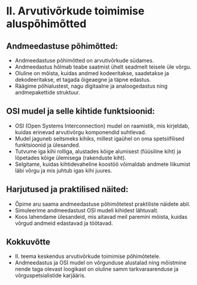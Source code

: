 # II. Arvutivõrkude toimimise aluspõhimõtted

## Andmeedastuse põhimõtted:
- Andmeedastuse põhimõtted on arvutivõrkude südames.
- Andmeedastus hõlmab teabe saatmist ühelt seadmelt teisele üle võrgu.
- Oluline on mõista, kuidas andmed kodeeritakse, saadetakse ja dekodeeritakse, et tagada õigeaegne ja täpne edastus.
- Räägime põhialustest, nagu digitaalne ja analoogedastus ning andmepakettide struktuur.

## OSI mudel ja selle kihtide funktsioonid:
- OSI (Open Systems Interconnection) mudel on raamistik, mis kirjeldab, kuidas erinevad arvutivõrgu komponendid suhtlevad.
- Mudel jaguneb seitsmeks kihiks, millest igaühel on oma spetsiifilised funktsioonid ja ülesanded.
- Tutvume iga kihi rolliga, alustades kõige alumisest (füüsiline kiht) ja lõpetades kõige ülemisega (rakenduste kiht).
- Selgitame, kuidas kihtidevaheline koostöö võimaldab andmete liikumist läbi võrgu ja mis juhtub igas kihi juures.

## Harjutused ja praktilised näited:
- Õpime aru saama andmeedastuse põhimõtetest praktiliste näidete abil.
- Simuleerime andmeedastust OSI mudeli kihidest lähtuvalt.
- Koos lahendame ülesandeid, mis aitavad meil paremini mõista, kuidas võrgud andmeid edastavad ja töötavad.

## Kokkuvõtte
- II. teema keskendus arvutivõrkude toimimise põhimõtetele.
- Andmeedastus ja OSI mudel on võrgunduse alustalad ning mõistmine nende taga olevast loogikast on oluline samm tarkvaraarenduse ja võrguspetsialistide karjääris.

